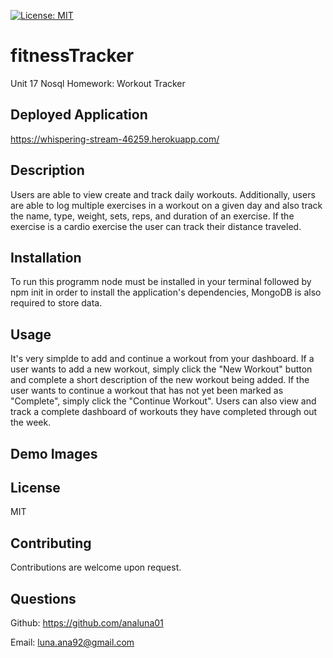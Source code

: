 [![License: MIT](https://img.shields.io/badge/License-MIT-yellow.svg)](https://opensource.org/licenses/MIT)

# fitnessTracker
Unit 17 Nosql Homework: Workout Tracker

## Deployed Application
 https://whispering-stream-46259.herokuapp.com/

## Description

Users are able to view create and track daily workouts. Additionally, users are able to log multiple exercises in a workout on a given day and also track the name, type, weight, sets, reps, and duration of an exercise. If the exercise is a cardio exercise the user can track their distance traveled.

## Installation

To run this programm node must be installed in your terminal followed by npm init in order to install the application's dependencies, MongoDB is also required to store data.

## Usage

It's very simplde to add and continue a workout from your dashboard. If a user wants to add a new workout, simply click the "New Workout" button and complete a short description of the new workout being added. If the user wants to continue a workout that has not yet been marked as "Complete", simply click the "Continue Workout". Users can also view and track a complete dashboard of workouts they have completed through out the week.

## Demo Images


## License

MIT

## Contributing

Contributions are welcome upon request.

## Questions
Github: https://github.com/analuna01

Email: luna.ana92@gmail.com
